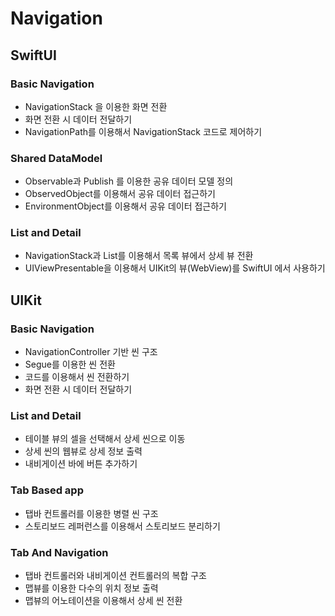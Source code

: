 # Navigation

## SwiftUI

### Basic Navigation

- NavigationStack 을 이용한 화면 전환
- 화면 전환 시 데이터 전달하기
- NavigationPath를 이용해서 NavigationStack 코드로 제어하기

### Shared DataModel

- Observable과 Publish 를 이용한 공유 데이터 모델 정의
- ObservedObject를 이용해서 공유 데이터 접근하기
- EnvironmentObject를 이용해서 공유 데이터 접근하기

### List and Detail

- NavigationStack과 List를 이용해서 목록 뷰에서 상세 뷰 전환
- UIViewPresentable을 이용해서 UIKit의 뷰(WebView)를 SwiftUI 에서 사용하기


## UIKit

### Basic Navigation

- NavigationController 기반 씬 구조
- Segue를 이용한 씬 전환
- 코드를 이용해서 씬 전환하기
- 화면 전환 시 데이터 전달하기

### List and Detail

- 테이블 뷰의 셀을 선택해서 상세 씬으로 이동
- 상세 씬의 웹뷰로 상세 정보 출력
- 내비게이션 바에 버튼 추가하기

### Tab Based app

- 탭바 컨트롤러를 이용한 병렬 씬 구조
- 스토리보드 레퍼런스를 이용해서 스토리보드 분리하기

### Tab And Navigation

- 탭바 컨트롤러와 내비게이션 컨트롤러의 복합 구조
- 맵뷰를 이용한 다수의 위치 정보 출력
- 맵뷰의 어노테이션을 이용해서 상세 씬 전환